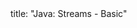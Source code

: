<frontmatter>
title: "Java: Streams - Basic"
</frontmatter>

<include src="index-body.md" boilerplate />
